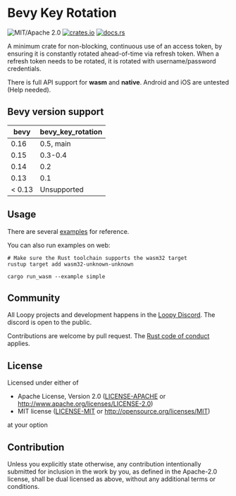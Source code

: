# Bevy Key Rotation

![MIT/Apache 2.0](https://img.shields.io/badge/license-MIT%2FApache-blue.svg)
[![crates.io](https://img.shields.io/crates/v/bevy_key_rotation.svg)](https://crates.io/crates/bevy_key_rotation)
[![docs.rs](https://img.shields.io/docsrs/bevy_key_rotation)](https://docs.rs/bevy_key_rotation)

A minimum crate for non-blocking, continuous use of an access token, by ensuring it is constantly rotated ahead-of-time via refresh token. When a refresh token needs to be rotated, it is rotated with username/password credentials.

There is full API support for **wasm** and **native**. Android and iOS are untested (Help needed).

## Bevy version support

|bevy|bevy_key_rotation|
|---|---|
|0.16|0.5, main|
|0.15|0.3-0.4|
|0.14|0.2|
|0.13|0.1|
|< 0.13|Unsupported|

## Usage

There are several [examples](examples/) for reference.

You can also run examples on web:

```shell
# Make sure the Rust toolchain supports the wasm32 target
rustup target add wasm32-unknown-unknown

cargo run_wasm --example simple
```

## Community

All Loopy projects and development happens in the [Loopy Discord](https://discord.gg/KSfKceUKde). The discord is open to the public.

Contributions are welcome by pull request. The [Rust code of conduct](https://www.rust-lang.org/policies/code-of-conduct) applies.

## License

Licensed under either of

- Apache License, Version 2.0
   ([LICENSE-APACHE](LICENSE-APACHE) or <http://www.apache.org/licenses/LICENSE-2.0>)
- MIT license
   ([LICENSE-MIT](LICENSE-MIT) or <http://opensource.org/licenses/MIT>)

at your option

## Contribution

Unless you explicitly state otherwise, any contribution intentionally submitted
for inclusion in the work by you, as defined in the Apache-2.0 license, shall be
dual licensed as above, without any additional terms or conditions.
